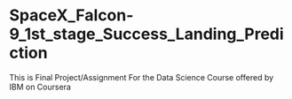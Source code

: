 # SpaceX_Falcon-9_1st_stage_Success_Landing_Prediction
This is Final Project/Assignment For the Data Science Course offered by IBM on Coursera
